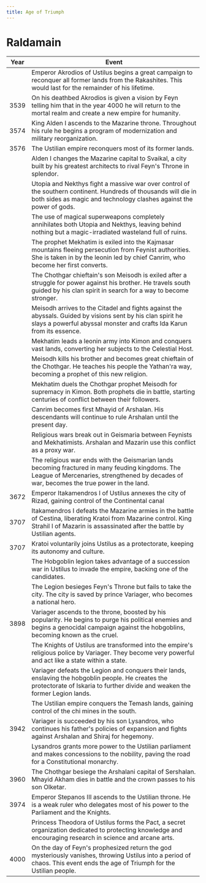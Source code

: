 ```yaml
---
title: Age of Triumph
---
```


# Raldamain

| Year | Event                                                        |
| ---- | ------------------------------------------------------------ |
|      | Emperor Akrodios of Ustilus begins a great campaign to reconquer all former lands from the Rakashites. This would last for the remainder of his lifetime. |
| 3539 | On his deathbed Akrodios is given a vision by Feyn telling him that in the year 4000 he will return to the mortal realm and create a new empire for humanity. |
| 3574 | King Alden I ascends to the Mazarine throne. Throughout his rule he begins a program of modernization and military reorganization. |
| 3576 | The Ustilian empire reconquers most of its former lands.     |
|      | Alden I changes the Mazarine capital to Svaikal, a city built by his greatest architects to rival Feyn's Throne in splendor. |
|      | Utopia and Nekthys fight a massive war over control of the southern continent. Hundreds of thousands will die in both sides as magic and technology clashes against the power of gods. |
|      | The use of magical superweapons completely annihilates both Utopia and Nekthys, leaving behind nothing but a magic-irradiated wasteland full of ruins. |
|      | The prophet Mekhatim is exiled into the Kajmasar mountains fleeing persecution from Feynist authorities. She is taken in by the leonin led by chief Canrim, who become her first converts. |
|      | The Chothgar chieftain's son Meisodh is exiled after a struggle for power against his brother. He travels south guided by his clan spirit in search for a way to become stronger. |
|      | Meisodh arrives to the Citadel and fights against the abyssals. Guided by visions sent by his clan spirit he slays a powerful abyssal monster and crafts Ida Karun from its essence. |
|      | Mekhatim leads a leonin army into Kimon and conquers vast lands, converting her subjects to the Celestial Host. |
|      | Meisodh kills his brother and becomes great chieftain of the Chothgar. He teaches his people the Yathan'ra way, becoming a prophet of this new religion. |
|      | Mekhatim duels the Chothgar prophet Meisodh for supremacy in Kimon. Both prophets die in battle, starting centuries of conflict between their followers. |
|      | Canrim becomes first Mhayid of Arshalan. His descendants will continue to rule Arshalan until the present day. |
|      | Religious wars break out in Geismaria between Feynists and Mekhatimists. Arshalan and Mazarin use this conflict as a proxy war. |
|      | The religious war ends with the Geismarian lands becoming fractured in many feuding kingdoms. The League of Mercenaries, strengthened by decades of war, becomes the true power in the land. |
| 3672 | Emperor Itakamendros I of Ustilus annexes the city of Rizad, gaining control of the Continental canal |
| 3707 | Itakamendros I defeats the Mazarine armies in the battle of Cestina, liberating Kratoi from Mazarine control. King Strahil I of Mazarin is assassinated after the battle by Ustilian agents. |
| 3707 | Kratoi voluntarily joins Ustilus as a protectorate, keeping its autonomy and culture. |
|      | The Hobgoblin legion takes advantage of a succession war in Ustilus to invade the empire, backing one of the candidates. |
|      | The Legion besieges Feyn's Throne but fails to take the city. The city is saved by prince Variager, who becomes a national hero. |
| 3898 | Variager ascends to the throne, boosted by his popularity. He begins to purge his political enemies and begins a genocidal campaign against the hobgoblins, becoming known as the cruel. |
|      | The Knights of Ustilus are transformed into the empire's religious police by Variager. They become very powerful and act like a state within a state. |
|      | Variager defeats the Legion and conquers their lands, enslaving the hobgoblin people. He creates the protectorate of Iskaria to further divide and weaken the former Legion lands. |
|      | The Ustilian empire conquers the Temash lands, gaining control of the chi mines in the south. |
| 3942 | Variager is succeeded by his son Lysandros, who continues his father's policies of expansion and fights against Arshalan and Shiraj for hegemony. |
|      | Lysandros grants more power to the Ustilian parliament and makes concessions to the nobility, paving the road for a Constitutional monarchy. |
| 3960 | The Chothgar besiege the Arshalani capital of Sershalan. Mhayid Akham dies in battle and the crown passes to his son Olketar. |
| 3974 | Emperor Stepanos III ascends to the Ustilian throne. He is a weak ruler who delegates most of his power to the Parliament and the Knights. |
|      | Princess Theodora of Ustilus forms the Pact, a secret organization dedicated to protecting knowledge and encouraging research in science and arcane arts. |
| 4000 | On the day of Feyn's prophesized return the god mysteriously vanishes, throwing Ustilus into a period of chaos. This event ends the age of Triumph for the Ustilian people. |

